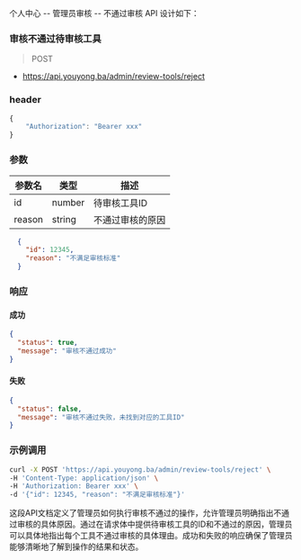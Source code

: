 个人中心 -- 管理员审核 -- 不通过审核 API 设计如下：

### 审核不通过待审核工具

> POST

- https://api.youyong.ba/admin/review-tools/reject

### header

```javascript
{
    "Authorization": "Bearer xxx"
}
```

### 参数

| 参数名  | 类型   | 描述             |
| ------- | ------ | ---------------- |
| id      | number | 待审核工具ID     |
| reason  | string | 不通过审核的原因 |

```json
  {
    "id": 12345,
    "reason": "不满足审核标准"
  }
```

### 响应

#### 成功

```json
{
  "status": true,
  "message": "审核不通过成功"
}
```

#### 失败

```json
{
  "status": false,
  "message": "审核不通过失败，未找到对应的工具ID"
}
```

### 示例调用

```bash
curl -X POST 'https://api.youyong.ba/admin/review-tools/reject' \
-H 'Content-Type: application/json' \
-H 'Authorization: Bearer xxx' \
-d '{"id": 12345, "reason": "不满足审核标准"}'
```

这段API文档定义了管理员如何执行审核不通过的操作，允许管理员明确指出不通过审核的具体原因。通过在请求体中提供待审核工具的ID和不通过的原因，管理员可以具体地指出每个工具不通过审核的具体理由。成功和失败的响应确保了管理员能够清晰地了解到操作的结果和状态。